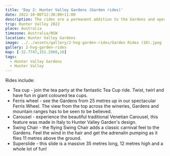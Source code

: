 ```yaml
---
title: 'Day 2: Hunter Valley Gardens (Garden rides)'
date: 2022-10-06T12:30:00+11:00
description: The rides are a permanent addition to the Gardens and operate only during school holiday events.
trip: Hunter Valley 2022
place: Australia
timezone: Australia/NSW
location: Hunter Valley Gardens
image: ../../assets/gallery/2-hvg-garden-rides/Garden Rides (10).jpeg
gallery: 2-hvg-garden-rides
map: [-32.7747,151.2960,16]
tags:
  - Hunter Valley Gardens
  - Hunter Valley
---
```

Rides include:

- Tea cup - join the tea party at the fantastic Tea Cup ride. Twist, twirl and have fun in giant coloured tea cups.
- Ferris wheel - see the Gardens from 25 metres up in our spectacular Ferris Wheel. The view from the top across the wineries, Gardens and mountain ranges has to be seen to be believed.
- Carousel - experience the beautiful traditional Venetian Carousel, this feature was made in Italy to Hunter Valley Garden's design.
- Swing Chair - the flying Swing Chair adds a classic carnival feel to the Gardens. Feel the wind in the hair and get the adrenalin pumping as it flies 11 metres above the ground.
- Superslide - this slide is a massive 35 metres long, 12 metres high and a whole lot of fun!
